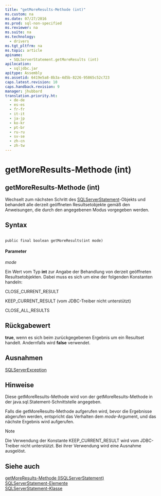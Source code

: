 ```yaml
---
title: "getMoreResults-Methode (int)"
ms.custom: na
ms.date: 07/27/2016
ms.prod: sql-non-specified
ms.reviewer: na
ms.suite: na
ms.technology: 
  - drivers
ms.tgt_pltfrm: na
ms.topic: article
apiname: 
  - SQLServerStatement.getMoreResults (int)
apilocation: 
  - sqljdbc.jar
apitype: Assembly
ms.assetid: 6419e5a8-8b3a-4d5b-8226-95865c52c723
caps.latest.revision: 10
caps.handback.revision: 9
manager: jhubbard
translation.priority.ht: 
  - de-de
  - es-es
  - fr-fr
  - it-it
  - ja-jp
  - ko-kr
  - pt-br
  - ru-ru
  - sv-se
  - zh-cn
  - zh-tw
---
```

# getMoreResults-Methode (int)
    
## getMoreResults\-Methode \(int\)  
 Wechselt zum nächsten Schritt des [SQLServerStatement](../content/SQLServerStatement-Class.md)\-Objekts und behandelt alle derzeit geöffneten Resultsetobjekte gemäß den Anweisungen, die durch den angegebenen Modus vorgegeben werden.  
  
## Syntax  
  
```  
  
public final boolean getMoreResults(int mode)  
```  
  
#### Parameter  
 *mode*  
  
 Ein Wert vom Typ **int** zur Angabe der Behandlung von derzeit geöffneten Resultsetobjekten. Dabei muss es sich um eine der folgenden Konstanten handeln:  
  
 CLOSE\_CURRENT\_RESULT  
  
 KEEP\_CURRENT\_RESULT \(vom JDBC\-Treiber nicht unterstützt\)  
  
 CLOSE\_ALL\_RESULTS  
  
## Rückgabewert  
 **true**, wenn es sich beim zurückgegebenen Ergebnis um ein Resultset handelt. Andernfalls wird **false** verwendet.  
  
## Ausnahmen  
 [SQLServerException](../content/SQLServerException-Class.md)  
  
## Hinweise  
 Diese getMoreResults\-Methode wird von der getMoreResults\-Methode in der java.sql.Statement\-Schnittstelle angegeben.  
  
 Falls die getMoreResults\-Methode aufgerufen wird, bevor die Ergebnisse abgerufen werden, entspricht das Verhalten dem *mode*\-Argument, und das nächste Ergebnis wird aufgerufen.  
  
> [!NOTE]  
>  Die Verwendung der Konstante KEEP\_CURRENT\_RESULT wird vom JDBC\-Treiber nicht unterstützt. Bei ihrer Verwendung wird eine Ausnahme ausgelöst.  
  
## Siehe auch  
 [getMoreResults-Methode &#40;ISQLServerStatement&#41;](../content/getMoreResults-Method--SQLServerStatement-.md)   
 [SQLServerStatement-Elemente](../content/SQLServerStatement-Members.md)   
 [SQLServerStatement-Klasse](../content/SQLServerStatement-Class.md)  
  
  